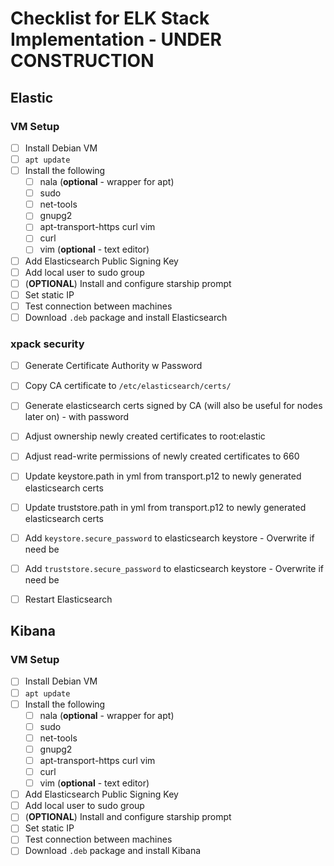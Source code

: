# Checklist for ELK Stack Implementation - UNDER CONSTRUCTION

## Elastic
### VM Setup
- [ ] Install Debian VM
- [ ] `apt update`
- [ ] Install the following
    - [ ] nala (**optional** - wrapper for apt)
    - [ ] sudo
    - [ ] net-tools
    - [ ] gnupg2 
    - [ ] apt-transport-https curl vim
    - [ ] curl
    - [ ] vim (**optional** - text editor)
- [ ] Add Elasticsearch Public Signing Key
- [ ] Add local user to sudo group
- [ ] (**OPTIONAL**) Install and configure starship prompt
- [ ] Set static IP
- [ ] Test connection between machines
- [ ] Download `.deb` package and install Elasticsearch

### xpack security
- [ ] Generate Certificate Authority w Password
- [ ] Copy CA certificate to `/etc/elasticsearch/certs/`
- [ ] Generate elasticsearch certs signed by CA (will also be useful for nodes later on) - with password
- [ ] Adjust ownership newly created certificates to root:elastic
- [ ] Adjust read-write permissions of newly created certificates to 660
- [ ] Update keystore.path in yml from transport.p12 to newly generated elasticsearch certs
- [ ] Update truststore.path in yml from transport.p12 to newly generated elasticsearch certs
- [ ] Add `keystore.secure_password` to elasticsearch keystore - Overwrite if need be
- [ ] Add `truststore.secure_password` to elasticsearch keystore - Overwrite if need be
- [ ] Restart Elasticsearch


## Kibana
### VM Setup
- [ ] Install Debian VM
- [ ] `apt update`
- [ ] Install the following
    - [ ] nala (**optional** - wrapper for apt)
    - [ ] sudo
    - [ ] net-tools
    - [ ] gnupg2 
    - [ ] apt-transport-https curl vim
    - [ ] curl
    - [ ] vim (**optional** - text editor)
- [ ] Add Elasticsearch Public Signing Key
- [ ] Add local user to sudo group
- [ ] (**OPTIONAL**) Install and configure starship prompt
- [ ] Set static IP
- [ ] Test connection between machines
- [ ] Download `.deb` package and install Kibana
